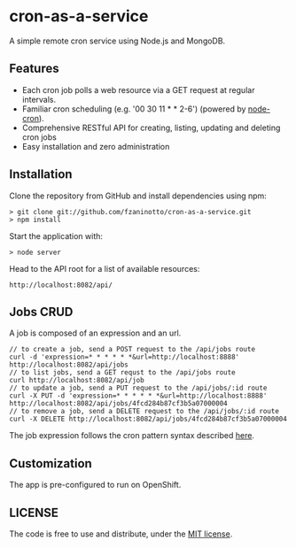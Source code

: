 cron-as-a-service
=================

A simple remote cron service using Node.js and MongoDB.

Features
--------

* Each cron job polls a web resource via a GET request at regular intervals.
* Familiar cron scheduling (e.g. '00 30 11 * * 2-6') (powered by [node-cron](https://github.com/ncb000gt/node-cron)).
* Comprehensive RESTful API for creating, listing, updating and deleting cron jobs
* Easy installation and zero administration

Installation
------------

Clone the repository from GitHub and install dependencies using npm:

    > git clone git://github.com/fzaninotto/cron-as-a-service.git
    > npm install

Start the application with:

    > node server

Head to the API root for a list of available resources:

    http://localhost:8082/api/
    
Jobs CRUD
---------

A job is composed of an expression and an url. 

    // to create a job, send a POST request to the /api/jobs route
    curl -d 'expression=* * * * * *&url=http://localhost:8888' http://localhost:8082/api/jobs
    // to list jobs, send a GET requst to the /api/jobs route
    curl http://localhost:8082/api/job
    // to update a job, send a PUT request to the /api/jobs/:id route
    curl -X PUT -d 'expression=* * * * * *&url=http://localhost:8888' http://localhost:8082/api/jobs/4fcd284b87cf3b5a07000004
    // to remove a job, send a DELETE request to the /api/jobs/:id route
    curl -X DELETE http://localhost:8082/api/jobs/4fcd284b87cf3b5a07000004

The job expression follows the cron pattern syntax described [here](http://help.sap.com/saphelp_xmii120/helpdata/en/44/89a17188cc6fb5e10000000a155369/content.htm).

Customization
-------------

The app is pre-configured to run on OpenShift.

LICENSE
-------

The code is free to use and distribute, under the [MIT license](https://raw.github.com/fzaninotto/cron-as-a-service/master/LICENSE).